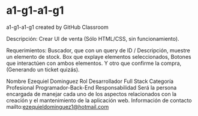 # a1-g1-a1-g1
a1-g1-a1-g1 created by GitHub Classroom

Descripción:
Crear UI de venta (Sólo HTML/CSS, sin funcionamiento).

Requerimientos:
Buscador, que con un query de ID / Descripción, muestre un elemento de stock.
Box que explaye elementos seleccionados,
Botones que interactúen con ambos elementos. Y otro que confirme la compra, (Generando un ticket quizás).


Nombre
Ezequiel Dominguez
Rol
Desarrollador Full Stack
Categoría Profesional
Programador-Back-End
Responsabilidad
Será la persona encargada de manejar cada uno de los aspectos relacionados con la creación y el mantenimiento de la aplicación web.
Información de contacto 
mailto:ezequieldominguez1@hotmail.com